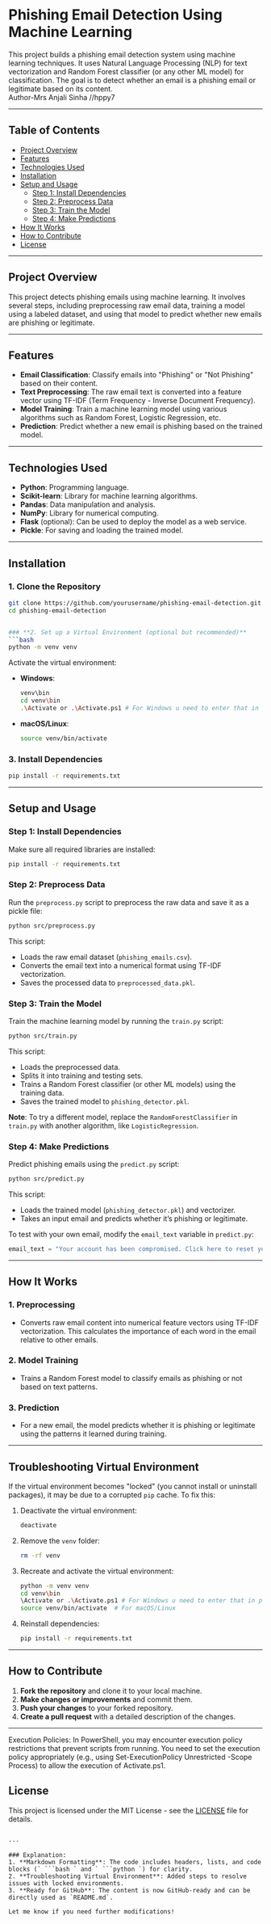 # **Phishing Email Detection Using Machine Learning**

This project builds a phishing email detection system using machine learning techniques. It uses Natural Language Processing (NLP) for text vectorization and Random Forest classifier (or any other ML model) for classification. The goal is to detect whether an email is a phishing email or legitimate based on its content. <br> Author-Mrs Anjali Sinha //hppy7

---

## **Table of Contents**
- [Project Overview](#project-overview)
- [Features](#features)
- [Technologies Used](#technologies-used)
- [Installation](#installation)
- [Setup and Usage](#setup-and-usage)
  - [Step 1: Install Dependencies](#step-1-install-dependencies)
  - [Step 2: Preprocess Data](#step-2-preprocess-data)
  - [Step 3: Train the Model](#step-3-train-the-model)
  - [Step 4: Make Predictions](#step-4-make-predictions)
- [How It Works](#how-it-works)
- [How to Contribute](#how-to-contribute)
- [License](#license)

---

## **Project Overview**

This project detects phishing emails using machine learning. It involves several steps, including preprocessing raw email data, training a model using a labeled dataset, and using that model to predict whether new emails are phishing or legitimate.

---

## **Features**
- **Email Classification**: Classify emails into "Phishing" or "Not Phishing" based on their content.
- **Text Preprocessing**: The raw email text is converted into a feature vector using TF-IDF (Term Frequency - Inverse Document Frequency).
- **Model Training**: Train a machine learning model using various algorithms such as Random Forest, Logistic Regression, etc.
- **Prediction**: Predict whether a new email is phishing based on the trained model.

---

## **Technologies Used**
- **Python**: Programming language.
- **Scikit-learn**: Library for machine learning algorithms.
- **Pandas**: Data manipulation and analysis.
- **NumPy**: Library for numerical computing.
- **Flask** (optional): Can be used to deploy the model as a web service.
- **Pickle**: For saving and loading the trained model.

---

## **Installation**

### **1. Clone the Repository**
```bash
git clone https://github.com/yourusername/phishing-email-detection.git
cd phishing-email-detection


### **2. Set up a Virtual Environment (optional but recommended)**
```bash
python -m venv venv
```
Activate the virtual environment:
- **Windows**: 
  ```bash
  venv\bin
  cd venv\bin
  .\Activate or .\Activate.ps1 # For Windows u need to enter that in powershell 
  ```
- **macOS/Linux**: 
  ```bash
  source venv/bin/activate
  ```

### **3. Install Dependencies**
```bash
pip install -r requirements.txt
```

---

## **Setup and Usage**

### **Step 1: Install Dependencies**
Make sure all required libraries are installed:
```bash
pip install -r requirements.txt
```

### **Step 2: Preprocess Data**
Run the `preprocess.py` script to preprocess the raw data and save it as a pickle file:
```bash
python src/preprocess.py
```
This script:
- Loads the raw email dataset (`phishing_emails.csv`).
- Converts the email text into a numerical format using TF-IDF vectorization.
- Saves the processed data to `preprocessed_data.pkl`.

### **Step 3: Train the Model**
Train the machine learning model by running the `train.py` script:
```bash
python src/train.py
```
This script:
- Loads the preprocessed data.
- Splits it into training and testing sets.
- Trains a Random Forest classifier (or other ML models) using the training data.
- Saves the trained model to `phishing_detector.pkl`.

**Note**: To try a different model, replace the `RandomForestClassifier` in `train.py` with another algorithm, like `LogisticRegression`.

### **Step 4: Make Predictions**
Predict phishing emails using the `predict.py` script:
```bash
python src/predict.py
```
This script:
- Loads the trained model (`phishing_detector.pkl`) and vectorizer.
- Takes an input email and predicts whether it’s phishing or legitimate.

To test with your own email, modify the `email_text` variable in `predict.py`:
```python
email_text = "Your account has been compromised. Click here to reset your password."
```

---

## **How It Works**

### **1. Preprocessing**
- Converts raw email content into numerical feature vectors using TF-IDF vectorization. This calculates the importance of each word in the email relative to other emails.

### **2. Model Training**
- Trains a Random Forest model to classify emails as phishing or not based on text patterns.

### **3. Prediction**
- For a new email, the model predicts whether it is phishing or legitimate using the patterns it learned during training.

---

## **Troubleshooting Virtual Environment**
If the virtual environment becomes "locked" (you cannot install or uninstall packages), it may be due to a corrupted `pip` cache. To fix this:
1. Deactivate the virtual environment:
   ```bash
   deactivate
   ```
2. Remove the `venv` folder:
   ```bash
   rm -rf venv
   ```
3. Recreate and activate the virtual environment:
   ```bash
   python -m venv venv
   cd venv\bin
   \Activate or .\Activate.ps1 # For Windows u need to enter that in powershell 
   source venv/bin/activate  # For macOS/Linux
   ```
4. Reinstall dependencies:
   ```bash
   pip install -r requirements.txt
   ```

---

## **How to Contribute**

1. **Fork the repository** and clone it to your local machine.
2. **Make changes or improvements** and commit them.
3. **Push your changes** to your forked repository.
4. **Create a pull request** with a detailed description of the changes.

---
Execution Policies:
In PowerShell, you may encounter execution policy restrictions that prevent scripts from running. You need to set the execution policy appropriately (e.g., using Set-ExecutionPolicy Unrestricted -Scope Process) to allow the execution of Activate.ps1.

## **License**
This project is licensed under the MIT License - see the [LICENSE](LICENSE) file for details.
```

---

### Explanation:
1. **Markdown Formatting**: The code includes headers, lists, and code blocks (` ```bash ` and ` ```python `) for clarity.
2. **Troubleshooting Virtual Environment**: Added steps to resolve issues with locked environments.
3. **Ready for GitHub**: The content is now GitHub-ready and can be directly used as `README.md`.

Let me know if you need further modifications!
